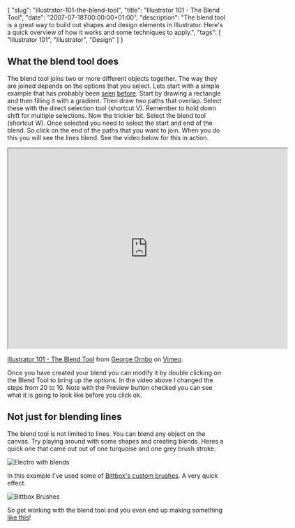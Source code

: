 {
  "slug": "illustrator-101-the-blend-tool",
  "title": "Illustrator 101 - The Blend Tool",
  "date": "2007-07-18T00:00:00+01:00",
  "description": "The blend tool is a great way to build out shapes and design elements in Illustrator. Here's a quick overview of how it works and some techniques to apply.",
  "tags": [
    "Illustrator 101",
    "Illustrator",
    "Design"
  ]
}

## What the blend tool does

The blend tool joins two or more different objects together. The way they are joined depends on the options that you select. Lets start with a simple example that has probably been [seen][1] [before][2]. Start by drawing a rectangle and then filling it with a gradient. Then draw two paths that overlap. Select these with the direct selection tool (shortcut V). Remember to hold down shift for multiple selections. Now the trickier bit. Select the blend tool (shortcut W). Once selected you need to select the start and end of the blend. So click on the end of the paths that you want to join. When you do this you will see the lines blend. See the video below for this in action.

<iframe src="https://player.vimeo.com/video/32933826?title=0&amp;byline=0&amp;portrait=0" width="640" height="459" allowFullScreen></iframe>

<a href="https://vimeo.com/32933826">Illustrator 101 - The Blend Tool</a> from <a href="https://vimeo.com/shapeshed">George Ornbo</a> on <a href="https://vimeo.com">Vimeo</a>.

Once you have created your blend you can modify it by double clicking on the Blend Tool to bring up the options. In the video above I changed the steps from 20 to 10. Note with the Preview button checked you can see what it is going to look like before you click ok. 

## Not just for blending lines

The blend tool is not limited to lines. You can blend any object on the canvas. Try playing around with some shapes and creating blends. Heres a quick one that came out out of one turquoise and one grey brush stroke.

![Electro with blends][3] 

In this example I've used some of [Bittbox's custom brushes][4]. A very quick effect. 

![Bittbox Brushes][5] 

So get working with the blend tool and you even end up making something [like this][6]!

 [1]: http://veerle.duoh.com/blog/comments/using_the_blend_tool_and_distort_zig_zag_effect_in_illustrator/
 [2]: http://www.ndesign-studio.com/resources/tutorials/abstract-background/
 [3]: /images/articles/electro.png 
 [4]: http://www.bittbox.com/illustrator/28-free-illustrator-brushes-for-making-swooshes-and-swirls/
 [5]: /images/articles/brushes.png
 [6]: http://www.serioussituations.com/2007/03/semicompetitive_east.html

